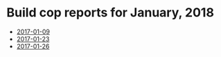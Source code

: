 # Build cop reports for January, 2018

* [2017-01-09](https://bitbucket.org/osrf/gazebo/wiki/create/buildcop/2018/01/09.md)
* [2017-01-23](https://bitbucket.org/osrf/gazebo/wiki/create/buildcop/2018/01/23.md)
* [2017-01-26](https://bitbucket.org/osrf/gazebo/wiki/create/buildcop/2018/01/26.md)